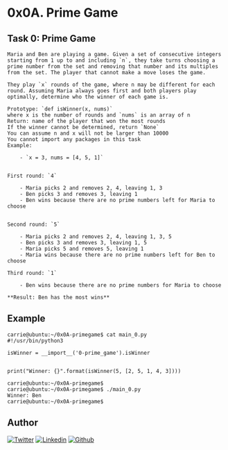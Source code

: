 # 0x0A. Prime Game

## Task 0: Prime Game
    Maria and Ben are playing a game. Given a set of consecutive integers starting from 1 up to and including `n`, they take turns choosing a prime number from the set and removing that number and its multiples from the set. The player that cannot make a move loses the game.

    They play `x` rounds of the game, where n may be different for each round. Assuming Maria always goes first and both players play optimally, determine who the winner of each game is.

    Prototype: `def isWinner(x, nums)`
    where x is the number of rounds and `nums` is an array of n
    Return: name of the player that won the most rounds
    If the winner cannot be determined, return `None`
    You can assume n and x will not be larger than 10000
    You cannot import any packages in this task
    Example:

        - `x = 3, nums = [4, 5, 1]`

        
    First round: `4`

        - Maria picks 2 and removes 2, 4, leaving 1, 3
        - Ben picks 3 and removes 3, leaving 1
        - Ben wins because there are no prime numbers left for Maria to choose

        
    Second round: `5`

        - Maria picks 2 and removes 2, 4, leaving 1, 3, 5
        - Ben picks 3 and removes 3, leaving 1, 5
        - Maria picks 5 and removes 5, leaving 1
        - Maria wins because there are no prime numbers left for Ben to choose

    Third round: `1`

        - Ben wins because there are no prime numbers for Maria to choose

    **Result: Ben has the most wins**

## Example
    carrie@ubuntu:~/0x0A-primegame$ cat main_0.py
    #!/usr/bin/python3

    isWinner = __import__('0-prime_game').isWinner


    print("Winner: {}".format(isWinner(5, [2, 5, 1, 4, 3])))

    carrie@ubuntu:~/0x0A-primegame$
    carrie@ubuntu:~/0x0A-primegame$ ./main_0.py
    Winner: Ben
    carrie@ubuntu:~/0x0A-primegame$


## Author

<!-- twitter -->
[![Twitter](https://img.shields.io/twitter/follow/succynice?style=social)](https://twitter.com/succynice) <!-- linkedin --> [![Linkedin](https://img.shields.io/badge/LinkedIn-+26K-blue?style=social&logo=linkedin)](https://www.linkedin.com/in/succynice/) <!-- github --> [![Github](https://img.shields.io/github/followers/succynice?style=social)](https://github.com/succynice/)
